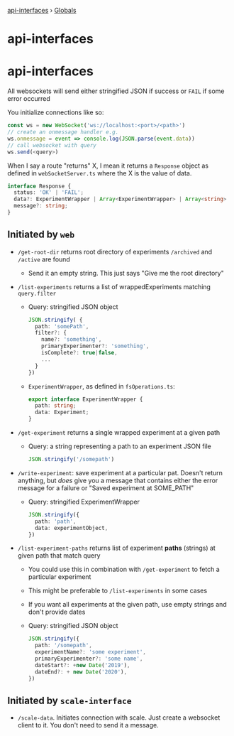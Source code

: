 [api-interfaces](README.md) › [Globals](globals.md)

# api-interfaces

# api-interfaces

All websockets will send either stringified JSON if success or `FAIL`
if some error occurred

You initialize connections like so:

```typescript
const ws = new WebSocket('ws://localhost:<port>/<path>')
// create an onmessage handler e.g.
ws.onmessage = event => console.log(JSON.parse(event.data))
// call websocket with query
ws.send(<query>)
```

When I say a route "returns" X, I mean it returns a `Response` object as defined in
`webSocketServer.ts` where the X is the value of data.

```typescript
interface Response {
  status: 'OK' | 'FAIL';
  data?: ExperimentWrapper | Array<ExperimentWrapper> | Array<string> | string;
  message?: string;
}
```

## Initiated by `web`

- `/get-root-dir` returns root directory of experiments `/archived` and `/active`
  are found

  - Send it an empty string. This just says "Give me the root
    directory"

- `/list-experiments` returns a list of wrappedExperiments matching `query.filter`

  - Query: stringified JSON object

    ```typescript
    JSON.stringify( {
      path: 'somePath',
      filter?: {
        name?: 'something',
        primaryExperimenter?: 'something',
        isComplete?: true|false,
        ...
      }
    })
    ```

  - `ExperimentWrapper`, as defined in `fsOperations.ts`:

    ```typescript
    export interface ExperimentWrapper {
      path: string;
      data: Experiment;
    }
    ```

- `/get-experiment` returns a single wrapped experiment at a given path

  - Query: a string representing a path to an experiment JSON file

    ```typescript
    JSON.stringify('/somepath')
    ```

- `/write-experiment`: save experiment at a particular pat. Doesn't return
  anything, but _does_ give you a message that contains either the error
  message for a failure or "Saved experiment at SOME_PATH"

  - Query: stringified ExperimentWrapper

    ```typescript
    JSON.stringify({
      path: 'path',
      data: experimentObject,
    })
    ```

- `/list-experiment-paths` returns list of experiment **paths** (strings) at
  given path that match query

  - You could use this in combination with `/get-experiment` to fetch
    a particular experiment

  - This might be preferable to `/list-experiments` in some cases

  - If you want all experiments at the given path, use empty strings
    and don't provide dates

  - Query: stringified JSON object

    ```typescript
    JSON.stringify({
      path: '/somepath',
      experimentName?: 'some experiment',
      primaryExperimenter?: 'some name',
      dateStart?: +new Date('2019'),
      dateEnd?: + new Date('2020'),
    })
    ```

## Initiated by `scale-interface`

- `/scale-data`. Initiates connection with scale. Just create a
  websocket client to it. You don't need to send it a message.
